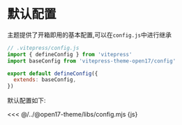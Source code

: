 # 默认配置

主题提供了开箱即用的基本配置,可以在`config.js`中进行继承
```js
// .vitepress/config.js
import { defineConfig } from 'vitepress'
import baseConfig from 'vitepress-theme-open17/config'

export default defineConfig({
  extends: baseConfig,
})
```

默认配置如下:

<<< @/../@open17-theme/libs/config.mjs {js}